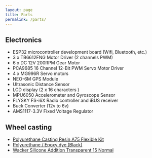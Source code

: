 ```yaml
---
layout: page
title: Parts
permalink: /parts/
---
```


## Electronics
- ESP32 microcontroller development board (Wifi, Bluetooth, etc.)
- 3 x TB6612FNG Motor Driver (2 channels PWM)
- 6 x DC 12V 200RPM Gear Motor
- PCA9685 16 Channel 12-Bit PWM Servo Motor Driver
- 4 x MG996R Servo motors
- NEO-6M GPS Module
- Ultrasonic Distance Sensor
- LCD display (2 x 16 characters )
- MPU6050 Accelerometer and Gyroscope Sensor 
- FLYSKY FS-i6X Radio controller and iBUS receiver
- Buck Converter (12v to 6v)
- AMS1117-3.3V Fixed Voltage Regulator

## Wheel casting
- [Polyurethane Casting Resin A75 Flexible Kit](https://www.siliconesandmore.com/en/polyurethane-a75-flexible-set.html?id=60394760)
- [Polyurethane / Epoxy dye (Black)](https://www.siliconesandmore.com/en/polyurethane-epoxy-dye.html?id=125326469)
- [Wacker Silicone Addition Transparent 15 Normal](https://www.siliconesandmore.com/en/wacker-elastosil-vario-15-catalyst-vario.html?id=60394415)




